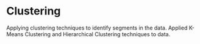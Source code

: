 # Clustering
Applying clustering techniques to identify segments in the data. Applied K-Means Clustering and Hierarchical Clustering techniques to data.
